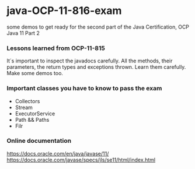 # java-OCP-11-816-exam
some demos to get ready for the second part of the Java Certification, OCP Java 11 Part 2


### Lessons learned from OCP-11-815
It´s important to inspect the javadocs carefully. 
All the methods, their parameters, the return types and exceptions thrown. Learn them carefully. Make some demos too.

### Important classes you have to know to pass the exam
- Collectors
- Stream
- ExecutorService
- Path && Paths
- Filr

### Online documentation
https://docs.oracle.com/en/java/javase/11/
https://docs.oracle.com/javase/specs/jls/se11/html/index.html

